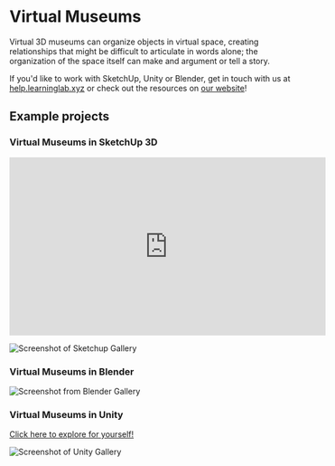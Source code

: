 # Virtual Museums
Virtual 3D museums can organize objects in virtual space, creating relationships that might be difficult to articulate in words alone; the organization of the space itself can make and argument or tell a story.

If you'd like to work with SketchUp, Unity or Blender, get in touch with us at [help.learninglab.xyz](http://help.learninglab.xyz) or check out the resources on [our website](http://resources.learninglab.xyz/simple/projects/eastd115/)!

## Example projects

### Virtual Museums in SketchUp 3D
<iframe width="560" height="315" src="https://www.youtube.com/embed/Fnac89LWynA" frameborder="0" allow="accelerometer; autoplay; clipboard-write; encrypted-media; gyroscope; picture-in-picture" allowfullscreen></iframe>



![Screenshot of Sketchup Gallery](https://files.slack.com/files-pri/T0HTW3H0V-F01NLMNNMU4/sketchupgallery.png?pub_secret=020f61dc17)



### Virtual Museums in Blender

![Screenshot from Blender Gallery](https://files.slack.com/files-pri/T0HTW3H0V-F01N7MWD97G/blendergallerytile.png?pub_secret=7619e8d151)

### Virtual Museums in Unity

[Click here to explore for yourself!](https://caseycann.github.io/yokai-gallery/index.html)

![Screenshot of Unity Gallery](https://files.slack.com/files-pri/T0HTW3H0V-F01N7KLSUMU/screen_shot_2021-02-17_at_11.32.22_am.png?pub_secret=7132670490)
